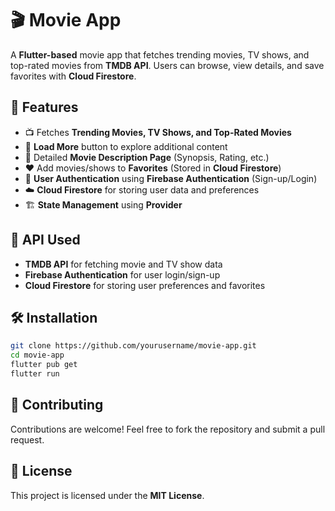 # 🎬 Movie App

A **Flutter-based** movie app that fetches trending movies, TV shows, and top-rated movies from **TMDB API**. Users can browse, view details, and save favorites with **Cloud Firestore**.

## 🚀 Features
- 📺 Fetches **Trending Movies, TV Shows, and Top-Rated Movies**
- 🔄 **Load More** button to explore additional content
- 📖 Detailed **Movie Description Page** (Synopsis, Rating, etc.)
- ❤️ Add movies/shows to **Favorites** (Stored in **Cloud Firestore**)
- 🔐 **User Authentication** using **Firebase Authentication** (Sign-up/Login)
- ☁️ **Cloud Firestore** for storing user data and preferences
- 🏗️ **State Management** using **Provider**

## 🔑 API Used
- **TMDB API** for fetching movie and TV show data
- **Firebase Authentication** for user login/sign-up
- **Cloud Firestore** for storing user preferences and favorites

## 🛠 Installation
```bash
git clone https://github.com/yourusername/movie-app.git
cd movie-app
flutter pub get
flutter run
```

## 🤝 Contributing
Contributions are welcome! Feel free to fork the repository and submit a pull request.

## 📜 License
This project is licensed under the **MIT License**.

